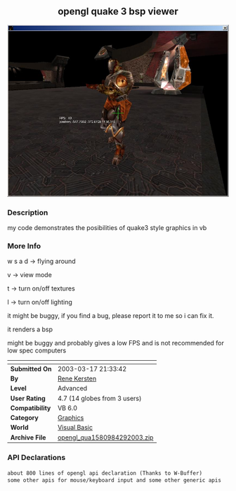 ﻿<div align="center">

## opengl quake 3 bsp viewer

<img src="PIC20034292052258286.jpg">
</div>

### Description

my code demonstrates the posibilities of quake3 style graphics in vb
 
### More Info
 
w s a d -> flying around

v -> view mode

t -> turn on/off textures

l -> turn on/off lighting

it might be buggy, if you find a bug, please report it to me so i can fix it.

it renders a bsp

might be buggy and probably gives a low FPS and is not recommended for low spec computers


<span>             |<span>
---                |---
**Submitted On**   |2003-03-17 21:33:42
**By**             |[Rene Kersten](https://github.com/Planet-Source-Code/PSCIndex/blob/master/ByAuthor/rene-kersten.md)
**Level**          |Advanced
**User Rating**    |4.7 (14 globes from 3 users)
**Compatibility**  |VB 6\.0
**Category**       |[Graphics](https://github.com/Planet-Source-Code/PSCIndex/blob/master/ByCategory/graphics__1-46.md)
**World**          |[Visual Basic](https://github.com/Planet-Source-Code/PSCIndex/blob/master/ByWorld/visual-basic.md)
**Archive File**   |[opengl\_qua1580984292003\.zip](https://github.com/Planet-Source-Code/rene-kersten-opengl-quake-3-bsp-viewer__1-45125/archive/master.zip)

### API Declarations

```
about 800 lines of opengl api declaration (Thanks to W-Buffer)
some other apis for mouse/keyboard input and some other generic apis
```





